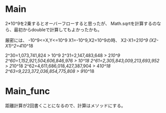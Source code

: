# Main
2*10^9を2乗するとオーバーフローすると思ったが、
Math.sqrtを計算するのなら、最初からdoubleで計算してもよかったかも。

厳密には、
-10^9<=X,Y<=10^9
X1=-10^9,X2=10^9の時、
X2-X1=2*10^9
(X2-X1)^2=4*10^18

2^30=1,073,741,824 > 10^9
2^31=2,147,483,648 > 2*10^9
2^60=1,152,921,504,606,846,976 > 10^18
2^61=2,305,843,009,213,693,952 > 2*10^18
2^62=4,611,686,018,427,387,904 > 4*10^18
2^63=9,223,372,036,854,775,808 > 9*10^18

# Main_func
距離計算が2回書くことになるので、計算はメソッドにする。
